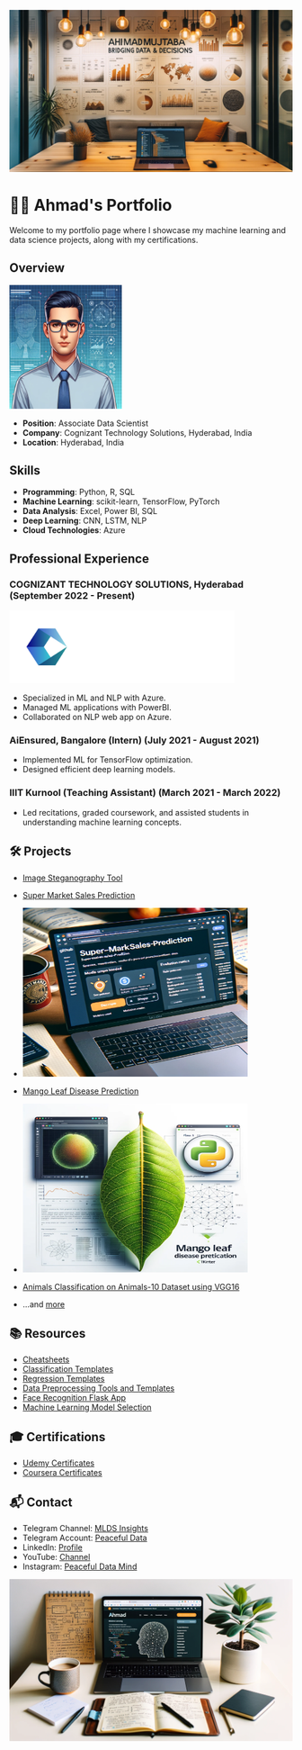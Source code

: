 ![Cover Image](images/Cover.png)

# 👨‍💼 Ahmad's Portfolio

Welcome to my portfolio page where I showcase my machine learning and data science projects, along with my certifications.

## Overview

<img src="images/Profile.png" alt="Profile Picture" width="200" height="220"/>

- **Position**: Associate Data Scientist
- **Company**: Cognizant Technology Solutions, Hyderabad, India
- **Location**: Hyderabad, India

## Skills

- **Programming**: Python, R, SQL
- **Machine Learning**: scikit-learn, TensorFlow, PyTorch
- **Data Analysis**: Excel, Power BI, SQL
- **Deep Learning**: CNN, LSTM, NLP
- **Cloud Technologies**: Azure

## Professional Experience

### COGNIZANT TECHNOLOGY SOLUTIONS, Hyderabad  (September 2022 - Present)

<img src="images/Cognizant.png" alt="Cognizant Logo" width="400" height="130"/>

- Specialized in ML and NLP with Azure.
- Managed ML applications with PowerBI.
- Collaborated on NLP web app on Azure.

### AiEnsured, Bangalore (Intern) (July 2021 - August 2021)
- Implemented ML for TensorFlow optimization.
- Designed efficient deep learning models.

### IIIT Kurnool (Teaching Assistant) (March 2021 - March 2022)
- Led recitations, graded coursework, and assisted students in understanding machine learning concepts.

## 🛠️ Projects

- [Image Steganography Tool](https://github.com/pypi-ahmad/Image-Steganography-Tool)
  
- [Super Market Sales Prediction](https://github.com/pypi-ahmad/Super-Market-Sales-Prediction)
- 
  <img src="images/Supermarket.png" alt="Supermarket Thumbnail" width="400" height="300"/>

- [Mango Leaf Disease Prediction](https://github.com/pypi-ahmad/Mango-Leaf-Disease-Prediction)
- 
  <img src="images/Mango.png" alt="Mango Leaf Thumbnail" width="400" height="300"/>
  
- [Animals Classification on Animals-10 Dataset using VGG16](https://github.com/pypi-ahmad/Animals-Classification-on-Animals-10-Dataset-using-VGG16)
- ...and [more](https://github.com/pypi-ahmad?tab=repositories)

## 📚 Resources

- [Cheatsheets](https://github.com/pypi-ahmad/Cheatsheets)
- [Classification Templates](https://github.com/pypi-ahmad/Classification-Templates)
- [Regression Templates](https://github.com/pypi-ahmad/Regression-Templates)
- [Data Preprocessing Tools and Templates](https://github.com/pypi-ahmad/Data-Preprocessing-Tools-and-Templates)
- [Face Recognition Flask App](https://github.com/pypi-ahmad/FaceRecognition_Flask)
- [Machine Learning Model Selection](https://github.com/pypi-ahmad/Machine-Learning-Model-Selection)

## 🎓 Certifications

- [Udemy Certificates](https://github.com/pypi-ahmad/Udemy-Certificates)
- [Coursera Certificates](https://github.com/pypi-ahmad/Coursera-Certificates)

## 📬 Contact

- Telegram Channel: [MLDS Insights](https://t.me/MLDSInsights)
- Telegram Account: [Peaceful Data](https://t.me/peacefuldata)
- LinkedIn: [Profile](https://www.linkedin.com/in/ahmad-iiitk/)
- YouTube: [Channel](https://www.youtube.com/channel/UC38wvN6ZalnJAKjel48i18w)
- Instagram: [Peaceful Data Mind](https://www.instagram.com/peacefuldatamind/)

![Image 1](images/1.png)
